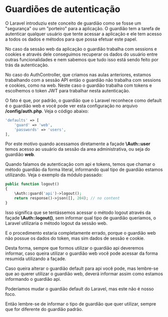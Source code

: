# Guardiões de autenticação

O Laravel introduziu este conceito de guardião como se fosse um "segurança" ou um "porteiro" para a aplicação. O guardião tem a tarefa de autenticar qualquer usuário que tente acessar a aplicação e ele tem acesso a todos os dados e métodos para que possa efetuar este papel.

No caso da sessão web da aplicação o guardião trabalha com sessions e cookies e através dele conseguimos recuperar os dados do usuário entre outras funcionalidades e nem sabemos que tudo isso está sendo feito por trás da autenticação.

No caso do AuthController, que criamos nas aulas anteriores, estamos trabalhando com a sessão API então o guardião não trabalha com sessions e cookies, como na web. Neste caso o guardião trabalha com tokens e escolhemos o token JWT para trabalhar nesta autenticação.

O fato é que, por padrão, o guardião que o Laravel reconhece como default é o guardião web e você pode ver esta configuração no arquivo **/config/auth.php**. Veja o código abaixo:

```php
'defaults' => [
    'guard' => 'web',
    'passwords' => 'users',
],
```

Por este motivo quando acessamos diretamente a façade **\Auth::user** temos acesso ao usuário da sessão da area administrativa, ou seja do guardião **web**.

Quando falamos de autenticação com api e tokens, temos que chamar o método guardião da forma literal, informando qual tipo de guardião estamos utilizando. Veja o exemplo da módulo passado:

```php
public function logout()
{
    \Auth::guard('api')->logout();
    return response()->json([], 204); // no content
}
```

Isso significa que se tentássemos acessar o método logout através da façade **\Auth::logout()**, sem informar qual tipo de guardião queríamos, o Laravel utilizaria o método logout da sessão web.

E o procedimento estaria completamente errado, porque o guardião web não possue os dados do token, mas sim dados de sessão e cookie.

Desta forma, sempre que formos utilizar o guardião api deveremos informar, caso queira utilizar o guardião web você pode acessar da forma resumida utilizando a façade.

Caso queira alterar o guardião default para api você pode, mas lembre-se que ao querer utilizar o guardião web, deverá informar assim como estamos informando o guardião api.

Poderíamos mudar o guardião default do Laravel, mas este não é nosso foco.

Então lembre-se de informar o tipo de guardião que quer utilizar, sempre que for diferente do guardião padrão.